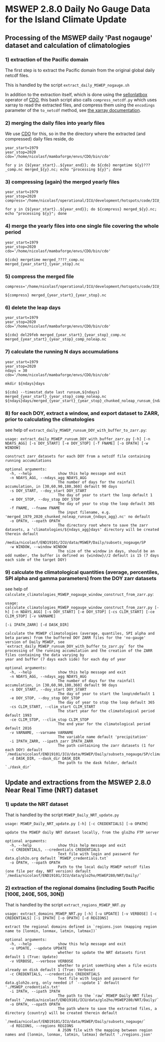# MSWEP 2.8.0 Daily No Gauge Data for the Island Climate Update 

## Processing of the MSWEP daily 'Past nogauge' dataset and calculation of climatologies

### 1) extraction of the Pacific domain 

The first step is to extract the Pacific domain from the original global daily netcdf files. 

This is handled by the script `extract_daily_MSWEP_nogauge.sh`   

In addition to the extraction itself, which is done using the [sellonlatbox](https://code.mpimet.mpg.de/projects/cdo/embedded/index.html#x1-1900002.3.5) operator of [CDO](https://code.mpimet.mpg.de/projects/cdo/), this bash script also calls `compress_netcdf.py` which uses xarray to read the extracted files, and compress them 
using the `encodings` parameter of the `to_netcdf` method, see [the xarray documentation](https://docs.xarray.dev/en/stable/generated/xarray.Dataset.to_netcdf.html). 

### 2) merging the daily files into yearly files 

We use [CDO](https://code.mpimet.mpg.de/projects/cdo/) for this, so in the the directory where the extracted (and compressed) daily files reside, do 

```
year_start=1979
year_stop=2020
cdo='/home/nicolasf/mambaforge/envs/CDO/bin/cdo'

for y in {${year_start}..${year_end}}; do ${cdo} mergetime ${y}???_comp.nc merged_${y}.nc; echo "processing ${y}"; done
```

### 3) compressing (again) the merged yearly files

```
year_start=1979
year_stop=2020
compress='/home/nicolasf/operational/ICU/development/hotspots/code/ICU_Water_Watch/scripts/MSWEP/compress_netcdf.py'

for y in {${year_start}..${year_end}}; do ${compress} merged_${y}.nc; echo "processing ${y}"; done

```

### 4) merge the yearly files into one single file covering the whole period

```
year_start=1979
year_stop=2020
cdo='/home/nicolasf/mambaforge/envs/CDO/bin/cdo'

${cdo} mergetime merged_????_comp.nc merged_{year_start}_{year_stop}.nc
```


### 5) compress the merged file

```
compress='/home/nicolasf/operational/ICU/development/hotspots/code/ICU_Water_Watch/scripts/MSWEP/compress_netcdf.py'

${compress} merged_{year_start}_{year_stop}.nc
```

### 6) delete the leap days

```
year_start=1979
year_stop=2020
cdo='/home/nicolasf/mambaforge/envs/CDO/bin/cdo'

${cdo} del29feb merged_{year_start}_{year_stop}_comp.nc merged_{year_start}_{year_stop}_comp_noleap.nc
```

### 7) calculate the running N days accumulations

```
year_start=1979
year_stop=2020
ndays = 30
cdo='/home/nicolasf/mambaforge/envs/CDO/bin/cdo'

mkdir ${ndays}days

${cdo} --timestat_date last runsum,${ndays} merged_{year_start}_{year_stop}_comp_noleap.nc ${ndays}days/merged_{year_start}_{year_stop}_chunked_noleap_runsum_{ndays}.nc
```

### 8) for each DOY, extract a window, and export dataset to ZARR, prior to calculating the climatologies

see help of `extract_daily_MSWEP_runsum_DOY_with_buffer_to_zarr.py`: 


```
usage: extract_daily_MSWEP_runsum_DOY_with_buffer_zarr.py [-h] [-n NDAYS_AGG] [-s DOY_START] [-e DOY_STOP] [-f FNAME] [-o OPATH] [-w WINDOW]

construct zarr datasets for each DOY from a netcdf file containing running accumulations

optional arguments:
  -h, --help            show this help message and exit
  -n NDAYS_AGG, --ndays_agg NDAYS_AGG
                        The number of days for the rainfall accumulation, in [30,60,90,180,360] default 90 days
  -s DOY_START, --doy_start DOY_START
                        The day of year to start the loop default 1
  -e DOY_STOP, --doy_stop DOY_STOP
                        The day of year to stop the loop default 365
  -f FNAME, --fname FNAME
                        The input filename, e.g. 'merged_1979_2020_chunked_noleap_runsum_{ndays_agg}.nc' no default
  -o OPATH, --opath OPATH
                        The directory root where to save the zarr datasets, a 'climatologies/${ndays_agg}days' directory will be created therein default
                        /media/nicolasf/END19101/ICU/data/MSWEP/Daily/subsets_nogauge/SP
  -w WINDOW, --window WINDOW
                        The size of the window in days, should be an odd number, the buffer is defined as {window}//2 default is 15 (7 days each side of the target DOY)
```

### 9) calculate the climatological quantities (average, percentiles, SPI alpha and gamma parameters) from the DOY zarr datasets

see help of `calculate_climatologies_MSWEP_nogauge_window_construct_from_zarr.py`: 

```
usage: calculate_climatologies_MSWEP_nogauge_window_construct_from_zarr.py [-h] [-n NDAYS_AGG] [-s DOY_START] [-e DOY_STOP] [-cs CLIM_START] [-ce CLIM_STOP] [-v VARNAME]
                                                                      [-i IPATH_ZARR] [-d DASK_DIR]

calculate the MSWEP climatologies (average, quantiles, SPI alpha and beta params) from the buffered DOY ZARR files for the 'no-gauge' version of Daily MSWEP, see
`extract_daily_MSWEP_runsum_DOY_with_buffer_to_zarr.py` for the processing of the running accumulation and the creation of the ZARR files containing the data varying by
year and buffer (7 days each side) for each day of year

optional arguments:
  -h, --help            show this help message and exit
  -n NDAYS_AGG, --ndays_agg NDAYS_AGG
                        The number of days for the rainfall accumulation, in [30,60,90,180,360] default 90 days
  -s DOY_START, --doy_start DOY_START
                        The day of year to start the loop\ndefault 1
  -e DOY_STOP, --doy_stop DOY_STOP
                        The day of year to stop the loop default 365
  -cs CLIM_START, --clim_start CLIM_START
                        The start year for the climatological period default 1993
  -ce CLIM_STOP, --clim_stop CLIM_STOP
                        The end year for the climatological period default 2016
  -v VARNAME, --varname VARNAME
                        The variable name default 'precipitation'
  -i IPATH_ZARR, --ipath_zarr IPATH_ZARR
                        The path containing the zarr datasets (1 for each DOY) default `/media/nicolasf/END19101/ICU/data/MSWEP/Daily/subsets_nogauge/SP/climatologies/`
  -d DASK_DIR, --dask_dir DASK_DIR
                        The path to the dask folder, default `./dask_dir`
```

## Update and extractions from the MSWEP 2.8.0 Near Real Time (NRT) dataset 


### 1) update the NRT dataset 

That is handled by the script `MSWEP_Daily_NRT_update.py`

```
usage: MSWEP_Daily_NRT_update.py [-h] [-c CREDENTIALS] [-o OPATH]

update the MSWEP daily NRT dataset locally, from the glo2ho FTP server

optional arguments:
  -h, --help            show this help message and exit
  -c CREDENTIALS, --credentials CREDENTIALS
                        Text file with login and password for data.gloh2o.org default `MSWEP_credentials.txt`
  -o OPATH, --opath OPATH
                        Path to the local daily MSWEP netcdf files (one file per day, NRT version) default `/media/nicolasf/END19101/ICU/data/glo2ho/MSWEP280/NRT/Daily/`
```

### 2) extraction of the regional domains (including South Pacific [100E, 240E, 50S, 30N])

That is handled by the script `extract_regions_MSWEP_NRT.py`

```
usage: extract_domains_MSWEP_NRT.py [-h] [-u UPDATE] [-v VERBOSE] [-c CREDENTIALS] [-i IPATH] [-o OPATH] [-d REGIONS]

extract the regional domains defined in `regions.json (mapping region name to [lonmin, lonmax, latmin, latmax])`

optional arguments:
  -h, --help            show this help message and exit
  -u UPDATE, --update UPDATE
                        whether to update the NRT datasets first default 1 (True: Update)
  -v VERBOSE, --verbose VERBOSE
                        whether to print something when a file exists already on disk default 1 (True: Verbose)
  -c CREDENTIALS, --credentials CREDENTIALS
                        Text file with login and password for data.gloh2o.org, only needed if `--update 1` default './MSWEP_credentials.txt'
  -i IPATH, --ipath IPATH
                        The path to the `raw` MSWEP Daily NRT files default `/media/nicolasf/END19101/ICU/data/glo2ho/MSWEP280/NRT/Daily/`
  -o OPATH, --opath OPATH
                        The path where to save the extracted files, a directory {country} will be created therein default
                        `/media/nicolasf/END19101/ICU/data/MSWEP/Daily/subsets_nogauge/`
  -d REGIONS, --regions REGIONS
                        A JSON file with the mapping between region names and [lonmin, lonmax, latmin, latmax] default './regions.json'
```



